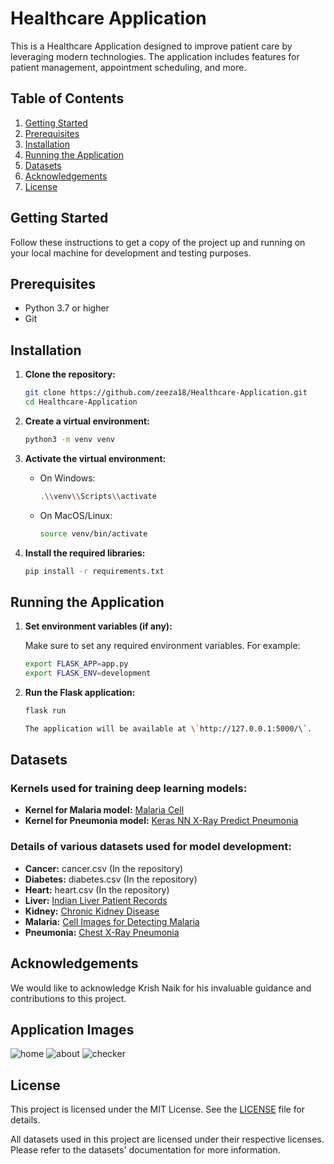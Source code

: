# Healthcare Application

This is a Healthcare Application designed to improve patient care by leveraging modern technologies. The application includes features for patient management, appointment scheduling, and more.

## Table of Contents

1. [Getting Started](#getting-started)
2. [Prerequisites](#prerequisites)
3. [Installation](#installation)
4. [Running the Application](#running-the-application)
5. [Datasets](#datasets)
6. [Acknowledgements](#acknowledgements)
7. [License](#license)

## Getting Started

Follow these instructions to get a copy of the project up and running on your local machine for development and testing purposes.

## Prerequisites

- Python 3.7 or higher
- Git

## Installation

1. **Clone the repository:**

   ```bash
   git clone https://github.com/zeeza18/Healthcare-Application.git
   cd Healthcare-Application

2. **Create a virtual environment:**

   ```bash
   python3 -m venv venv

3. **Activate the virtual environment:**

   - On Windows:

     ```bash
     .\\venv\\Scripts\\activate
     
   - On MacOS/Linux:

     ```bash
     source venv/bin/activate

4. **Install the required libraries:**

   ```bash
   pip install -r requirements.txt

## Running the Application

1. **Set environment variables (if any):**

   Make sure to set any required environment variables. For example:

   ```bash
   export FLASK_APP=app.py
   export FLASK_ENV=development   

2. **Run the Flask application:**

   ```bash
   flask run

   The application will be available at \`http://127.0.0.1:5000/\`.

## Datasets

### Kernels used for training deep learning models:

- **Kernel for Malaria model:** [Malaria Cell](https://www.kaggle.com/shobhit18th/malaria-cell)
- **Kernel for Pneumonia model:** [Keras NN X-Ray Predict Pneumonia](https://www.kaggle.com/shobhit18th/keras-nn-x-ray-predict-pneumonia-86-54)

### Details of various datasets used for model development:

- **Cancer:** cancer.csv (In the repository)
- **Diabetes:** diabetes.csv (In the repository)
- **Heart:** heart.csv (In the repository)
- **Liver:** [Indian Liver Patient Records](https://www.kaggle.com/uciml/indian-liver-patient-records)
- **Kidney:** [Chronic Kidney Disease](https://www.kaggle.com/mansoordaku/ckdisease)
- **Malaria:** [Cell Images for Detecting Malaria](https://www.kaggle.com/iarunava/cell-images-for-detecting-malaria)
- **Pneumonia:** [Chest X-Ray Pneumonia](https://www.kaggle.com/paultimothymooney/chest-xray-pneumonia)

## Acknowledgements

We would like to acknowledge Krish Naik for his invaluable guidance and contributions to this project.

## Application Images

![home](image1.png)
![about](image2.png)
![checker](image3.png)

## License

This project is licensed under the MIT License. See the [LICENSE](LICENSE) file for details.

All datasets used in this project are licensed under their respective licenses. Please refer to the datasets' documentation for more information.
